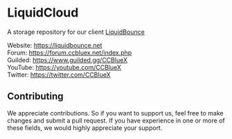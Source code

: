 # LiquidCloud

A storage repository for our client [LiquidBounce](https://liquidbounce.net/)

Website: <https://liquidbounce.net> \
Forum: <https://forum.ccbluex.net/index.php> \
Guilded: <https://www.guilded.gg/CCBlueX> \
YouTube: <https://youtube.com/CCBlueX> \
Twitter: <https://twitter.com/CCBlueX>

## Contributing

We appreciate contributions. So if you want to support us, feel free to make changes and submit a pull request.
If you have experience in one or more of these fields, we would highly appreciate your support.
